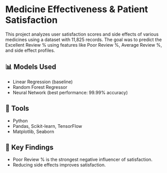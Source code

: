 # Medicine Effectiveness & Patient Satisfaction

This project analyzes user satisfaction scores and side effects of various medicines using a dataset with 11,825 records. The goal was to predict the Excellent Review % using features like Poor Review %, Average Review %, and side effect profiles.

## 📊 Models Used
- Linear Regression (baseline)
- Random Forest Regressor
- Neural Network (best performance: 99.99% accuracy)

## 🔧 Tools
- Python
- Pandas, Scikit-learn, TensorFlow
- Matplotlib, Seaborn

## 📌 Key Findings
- Poor Review % is the strongest negative influencer of satisfaction.
- Reducing side effects improves satisfaction.

